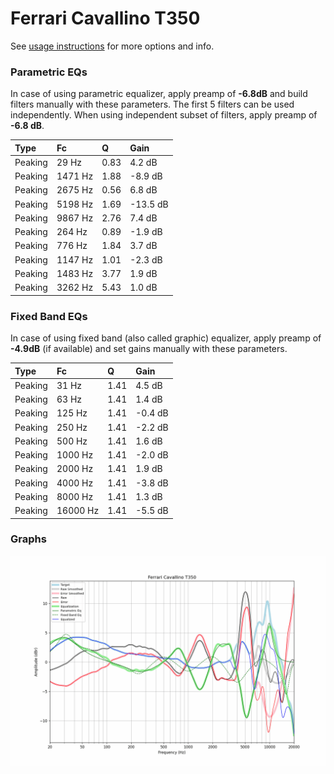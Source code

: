 # Ferrari Cavallino T350
See [usage instructions](https://github.com/jaakkopasanen/AutoEq#usage) for more options and info.

### Parametric EQs
In case of using parametric equalizer, apply preamp of **-6.8dB** and build filters manually
with these parameters. The first 5 filters can be used independently.
When using independent subset of filters, apply preamp of **-6.8 dB**.

| Type    | Fc      |    Q | Gain     |
|:--------|:--------|:-----|:---------|
| Peaking | 29 Hz   | 0.83 | 4.2 dB   |
| Peaking | 1471 Hz | 1.88 | -8.9 dB  |
| Peaking | 2675 Hz | 0.56 | 6.8 dB   |
| Peaking | 5198 Hz | 1.69 | -13.5 dB |
| Peaking | 9867 Hz | 2.76 | 7.4 dB   |
| Peaking | 264 Hz  | 0.89 | -1.9 dB  |
| Peaking | 776 Hz  | 1.84 | 3.7 dB   |
| Peaking | 1147 Hz | 1.01 | -2.3 dB  |
| Peaking | 1483 Hz | 3.77 | 1.9 dB   |
| Peaking | 3262 Hz | 5.43 | 1.0 dB   |

### Fixed Band EQs
In case of using fixed band (also called graphic) equalizer, apply preamp of **-4.9dB**
(if available) and set gains manually with these parameters.

| Type    | Fc       |    Q | Gain    |
|:--------|:---------|:-----|:--------|
| Peaking | 31 Hz    | 1.41 | 4.5 dB  |
| Peaking | 63 Hz    | 1.41 | 1.4 dB  |
| Peaking | 125 Hz   | 1.41 | -0.4 dB |
| Peaking | 250 Hz   | 1.41 | -2.2 dB |
| Peaking | 500 Hz   | 1.41 | 1.6 dB  |
| Peaking | 1000 Hz  | 1.41 | -2.0 dB |
| Peaking | 2000 Hz  | 1.41 | 1.9 dB  |
| Peaking | 4000 Hz  | 1.41 | -3.8 dB |
| Peaking | 8000 Hz  | 1.41 | 1.3 dB  |
| Peaking | 16000 Hz | 1.41 | -5.5 dB |

### Graphs
![](./Ferrari%20Cavallino%20T350.png)